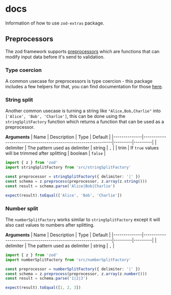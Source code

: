 # docs

Information of how to use `zod-extras` package.

## Preprocessors

The zod framework supports [preprocessors](https://github.com/colinhacks/zod#preprocess) which are functions that can modify input data before it's send to validation.

### Type coercion

A common usecase for preprocessors is type coercion - this package includes a few helpers for that, you can find documentation for those [here](/docs/type-coercion.md).

### String split

Another common usecase is turning a string like `"Alice,Bob,Charlie"` into `['Alice', 'Bob', 'Charlie']`, this can be done using the `stringSplitFactory` function which returns a function that can be used as a preprocessor.

**Arguments**
| Name | Description | Type | Default |
|--------------|---------------------------------------------------------------|---------|---------|
| delimiter | The pattern used as delimiter | string | `,` |
| trim | If `true` values will be trimmed after splitting | boolean | `false` |

```typescript
import { z } from 'zod'
import stringSplitFactory from 'src/stringSplitFactory'

const preprocessor = stringSplitFactory({ delimiter: '|' })
const schema = z.preprocess(preprocessor, z.array(z.string()))
const result = schema.parse('Alice|Bob|Charlie')

expect(result).toEqual(['Alice', 'Bob', 'Charlie'])
```

### Number split

The `numberSplitFactory` works similar to `stringSplitFactory` except it will also cast values to numbers after splitting.

**Arguments**
| Name | Description | Type | Default |
|--------------|---------------------------------------------------------------|---------|---------|
| delimiter | The pattern used as delimiter | string | `,` |

```typescript
import { z } from 'zod'
import numberSplitFactory from 'src/numberSplitFactory'

const preprocessor = numberSplitFactory({ delimiter: '|' })
const schema = z.preprocess(preprocessor, z.array(z.number()))
const result = schema.parse('1|2|3')

expect(result).toEqual([1, 2, 3])
```
